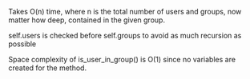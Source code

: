 Takes O(n) time, where n is the total number of users and groups, now matter how deep, contained in the given group.

self.users is checked before self.groups to avoid as much recursion as possible

Space complexity of is_user_in_group() is O(1) since no variables are created for the method.
